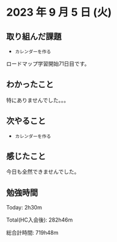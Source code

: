 # 2023 年 9 月 5 日 (火)

## 取り組んだ課題

- `カレンダーを作る`

ロードマップ学習開始71日目です。

## わかったこと

特にありませんでした。。。

## 次やること

- `カレンダーを作る`

## 感じたこと

今日も全然できませんでした。

## 勉強時間

Today: 2h30m

Total(HC入会後): 282h46m

総合計時間: 719h48m
